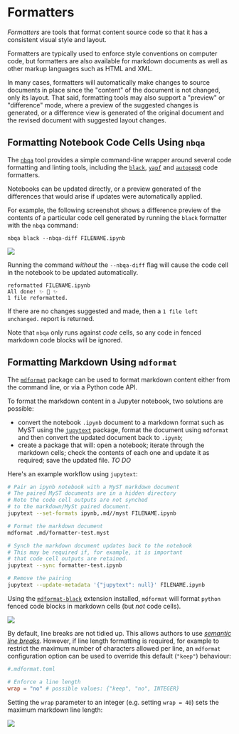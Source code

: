 # Formatters

*Formatters* are tools that format content source code so that it has a consistent visual style and layout.

Formatters are typically used to enforce style conventions on computer code, but formatters are also available for markdown documents as well as other markup languages such as HTML and XML.

In many cases, formatters will automatically make changes to source documents in place since the "content" of the document is not changed, only its layout. That said, formatting tools may also support a "preview" or "difference" mode, where a preview of the suggested changes is generated, or a difference view is generated of the original document and the revised document with suggested layout changes.

## Formatting Notebook Code Cells Using `nbqa`

The [`nbqa`](https://nbqa.readthedocs.io/en/latest) tool provides a simple command-line wrapper around several code formatting and linting tools, including the [`black`](https://black.readthedocs.io/en/stable/), [`yapf`](https://github.com/google/yapf) and [`autopep8`](https://github.com/hhatto/autopep8) code formatters.

Notebooks can be updated directly, or a preview generated of the differences that would arise if updates were automatically applied.

For example, the following screenshot shows a difference preview of the contents of a particular code cell generated by running the `black` formatter with the `nbqa` command:

`nbqa black --nbqa-diff FILENAME.ipynb`

![](images/nbval_black.png)

Running the command *without* the `--nbqa-diff` flag will cause the code cell in the notebook to be updated automatically.

```text
reformatted FILENAME.ipynb
All done! ✨ 🍰 ✨
1 file reformatted.
```

If there are no changes suggested and made, then a `1 file left unchanged.` report is returned.

Note that `nbqa` only runs against *code* cells, so any code in fenced markdown code blocks will be ignored.

## Formatting Markdown Using `mdformat`

The [`mdformat`](https://mdformat.readthedocs.io/en/latest) package can be used to format markdown content either from the command line, or via a Python code API.

To format the markdown content in a Jupyter notebook, two solutions are possible:

- convert the notebook `.ipynb` document to a markdown format such as MyST using the [`jupytext`](https://jupytext.readthedocs.io/en/latest/) package, format the document using `mdformat` and then convert the updated document back to `.ipynb`;
- create a package that will: open a notebook; iterate through the markdown cells; check the contents of each one and update it as required; save the updated file. *TO DO*

Here's an example workflow using `jupytext`:

```bash
# Pair an ipynb notebook with a MyST markdown document
# The paired MyST documents are in a hidden directory
# Note the code cell outputs are not synched 
# to the markdown/MySt paired document.
jupytext --set-formats ipynb,.md//myst FILENAME.ipynb

# Format the markdown document
mdformat .md/formatter-test.myst

# Synch the markdown document updates back to the notebook
# This may be required if, for example, it is important
# that code cell outputs are retained.
jupytext --sync formatter-test.ipynb 

# Remove the pairing
jupytext --update-metadata '{"jupytext": null}' FILENAME.ipynb
```

Using the [`mdformat-black`](https://github.com/hukkin/mdformat-black) extension installed, `mdformat` will format `python` fenced code blocks in markdown cells (but *not* code cells).

![](images/mdformat.png)

By default, line breaks are not tidied up. This allows authors to use [*semantic line breaks*](https://mdformat.readthedocs.io/en/latest/users/style.html#paragraph-word-wrapping). However, if line length formatting is required, for example to restrict the maximum number of characters allowed per line, an `mdformat` configuration option can be used to override this default (`"keep"`) behaviour:

```toml
#.mdformat.toml

# Enforce a line length
wrap = "no" # possible values: {"keep", "no", INTEGER}
```

Setting the `wrap` parameter to an integer (e.g. setting `wrap = 40`) sets the maximum markdown line length:

![](images/mdformat2.png)